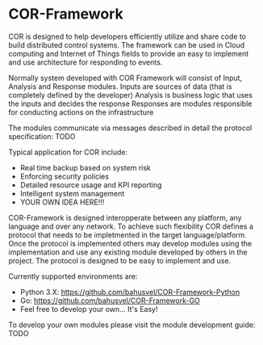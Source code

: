 # COR-Framework

COR is designed to help developers efficiently utilize and share code to build distributed control systems.
The framework can be used in Cloud computing and Internet of Things fields to provide an easy to implement and use architecture for responding to events.

Normally system developed with COR Framework will consist of Input, Analysis and Response modules.
Inputs are sources of data (that is completely defined by the developer)
Analysis is business logic that uses the inputs and decides the response
Responses are modules responsible for conducting actions on the infrastructure

The modules communicate via messages described in detail the protocol specification:
TODO

Typical application for COR include:
* Real time backup based on system risk
* Enforcing security policies
* Detailed resource usage and KPI reporting
* Intelligent system management
* YOUR OWN IDEA HERE!!!

COR-Framework is designed interopperate between any platform, any language and over any network. To achieve such flexibility COR defines a protocol that needs to be impletmented in the target language/platform. Once the protocol is implemented others may develop modules using the implementation and use any existing module developed by others in the project. The protocol is designed to be easy to implement and use.

Currently supported environments are:
* Python 3.X: https://github.com/bahusvel/COR-Framework-Python
* Go: https://github.com/bahusvel/COR-Framework-GO
* Feel free to develop your own... It's Easy!

To develop your own modules please visit the module development guide:
TODO
